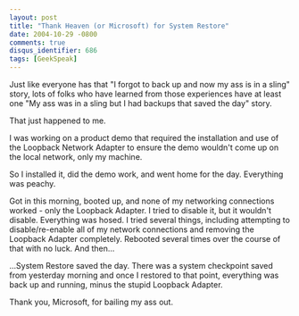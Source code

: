 ```yaml
---
layout: post
title: "Thank Heaven (or Microsoft) for System Restore"
date: 2004-10-29 -0800
comments: true
disqus_identifier: 686
tags: [GeekSpeak]
---
```

Just like everyone has that "I forgot to back up and now my ass is in a
sling" story, lots of folks who have learned from those experiences have
at least one "My ass was in a sling but I had backups that saved the
day" story.
 
 That just happened to me.
 
 I was working on a product demo that required the installation and use
of the Loopback Network Adapter to ensure the demo wouldn't come up on
the local network, only my machine.
 
 So I installed it, did the demo work, and went home for the day.
Everything was peachy.
 
 Got in this morning, booted up, and none of my networking connections
worked - only the Loopback Adapter. I tried to disable it, but it
wouldn't disable. Everything was hosed. I tried several things,
including attempting to disable/re-enable all of my network connections
and removing the Loopback Adapter completely. Rebooted several times
over the course of that with no luck. And then...
 
 ...System Restore saved the day. There was a system checkpoint saved
from yesterday morning and once I restored to that point, everything was
back up and running, minus the stupid Loopback Adapter.
 
 Thank you, Microsoft, for bailing my ass out.
